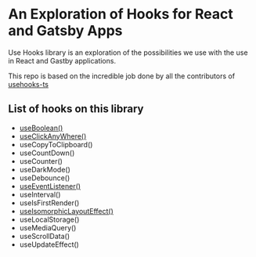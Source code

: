 <br>
<h1> An Exploration of Hooks for React and Gatsby Apps  </h1>

Use Hooks library is an exploration of the possibilities we use with the use in React and Gastby applications.

This repo is based on the incredible job done by all the contributors of [usehooks-ts](https://github.com/juliencrn/usehooks-ts)
<br>

## List of hooks on this library

- [useBoolean()](https://github.com/vdquijadaenau/Hook-Exploration/tree/main/src/hooks/useBoolean)
- [useClickAnyWhere()](https://github.com/vdquijadaenau/Hook-Exploration/tree/main/src/hooks/useClickAnyWhere)
- useCopyToClipboard()
- useCountDown()
- useCounter()
- useDarkMode()
- useDebounce()
- [useEventListener()](https://github.com/vdquijadaenau/Hook-Exploration/tree/main/src/hooks/useEventListener)
- useInterval()
- useIsFirstRender()
- [useIsomorphicLayoutEffect()](https://github.com/vdquijadaenau/Hook-Exploration/tree/main/src/hooks/useIsomorphicLayoutEffect)
- useLocalStorage()
- useMediaQuery()
- useScrollData()
- useUpdateEffect()
